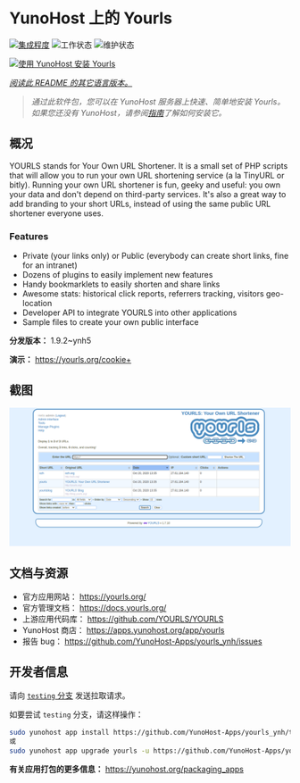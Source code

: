 <!--
注意：此 README 由 <https://github.com/YunoHost/apps/tree/master/tools/readme_generator> 自动生成
请勿手动编辑。
-->

# YunoHost 上的 Yourls

[![集成程度](https://dash.yunohost.org/integration/yourls.svg)](https://dash.yunohost.org/appci/app/yourls) ![工作状态](https://ci-apps.yunohost.org/ci/badges/yourls.status.svg) ![维护状态](https://ci-apps.yunohost.org/ci/badges/yourls.maintain.svg)

[![使用 YunoHost 安装 Yourls](https://install-app.yunohost.org/install-with-yunohost.svg)](https://install-app.yunohost.org/?app=yourls)

*[阅读此 README 的其它语言版本。](./ALL_README.md)*

> *通过此软件包，您可以在 YunoHost 服务器上快速、简单地安装 Yourls。*  
> *如果您还没有 YunoHost，请参阅[指南](https://yunohost.org/install)了解如何安装它。*

## 概况

YOURLS stands for Your Own URL Shortener. It is a small set of PHP scripts that will allow you to run your own URL shortening service (a la TinyURL or bitly).
Running your own URL shortener is fun, geeky and useful: you own your data and don't depend on third-party services. It's also a great way to add branding to your short URLs, instead of using the same public URL shortener everyone uses.

### Features

- Private (your links only) or Public (everybody can create short links, fine for an intranet)
- Dozens of plugins to easily implement new features
- Handy bookmarklets to easily shorten and share links
- Awesome stats: historical click reports, referrers tracking, visitors geo-location
- Developer API to integrate YOURLS into other applications
- Sample files to create your own public interface


**分发版本：** 1.9.2~ynh5

**演示：** <https://yourls.org/cookie+>

## 截图

![Yourls 的截图](./doc/screenshots/p4.png)

## 文档与资源

- 官方应用网站： <https://yourls.org/>
- 官方管理文档： <https://docs.yourls.org/>
- 上游应用代码库： <https://github.com/YOURLS/YOURLS>
- YunoHost 商店： <https://apps.yunohost.org/app/yourls>
- 报告 bug： <https://github.com/YunoHost-Apps/yourls_ynh/issues>

## 开发者信息

请向 [`testing` 分支](https://github.com/YunoHost-Apps/yourls_ynh/tree/testing) 发送拉取请求。

如要尝试 `testing` 分支，请这样操作：

```bash
sudo yunohost app install https://github.com/YunoHost-Apps/yourls_ynh/tree/testing --debug
或
sudo yunohost app upgrade yourls -u https://github.com/YunoHost-Apps/yourls_ynh/tree/testing --debug
```

**有关应用打包的更多信息：** <https://yunohost.org/packaging_apps>
